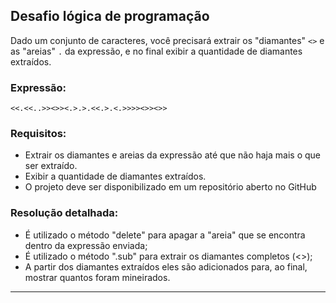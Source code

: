 ## **Desafio lógica de programação**

Dado um conjunto de caracteres, você precisará extrair os "diamantes"  `<>` e as "areias" `.` da expressão, e no final exibir a quantidade de diamantes extraídos.

### **Expressão:**

```
<<.<<..>><>><.>.>.<<.>.<.>>>><>><>>
```

### **Requisitos:**

- Extrair os diamantes e areias da expressão até que não haja mais o que ser extraído.
- Exibir a quantidade de diamantes extraídos.
- O projeto deve ser disponibilizado em um repositório aberto no GitHub

### **Resolução detalhada:**

- É utilizado o método "delete" para apagar a "areia" que se encontra dentro da expressão enviada;
- É utilizado o método ".sub" para extrair os diamantes completos (<>);
- A partir dos diamantes extraídos eles são adicionados para, ao final, mostrar quantos foram mineirados.

----------


